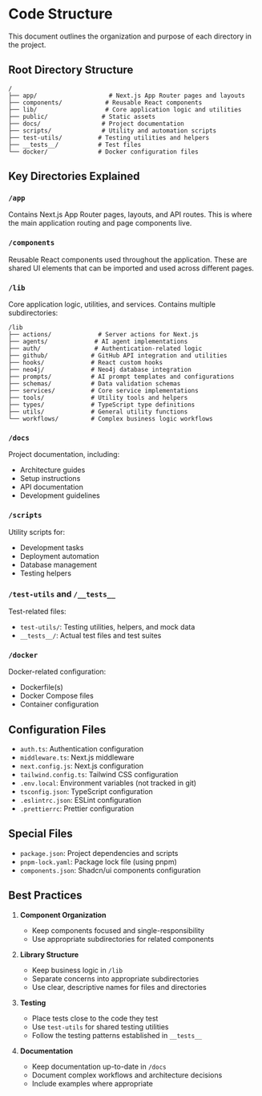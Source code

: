 # Code Structure

This document outlines the organization and purpose of each directory in the project.

## Root Directory Structure

```
/
├── app/                    # Next.js App Router pages and layouts
├── components/            # Reusable React components
├── lib/                   # Core application logic and utilities
├── public/               # Static assets
├── docs/                 # Project documentation
├── scripts/              # Utility and automation scripts
├── test-utils/          # Testing utilities and helpers
├── __tests__/           # Test files
└── docker/              # Docker configuration files
```

## Key Directories Explained

### `/app`

Contains Next.js App Router pages, layouts, and API routes. This is where the main application routing and page components live.

### `/components`

Reusable React components used throughout the application. These are shared UI elements that can be imported and used across different pages.

### `/lib`

Core application logic, utilities, and services. Contains multiple subdirectories:

```
/lib
├── actions/             # Server actions for Next.js
├── agents/             # AI agent implementations
├── auth/               # Authentication-related logic
├── github/            # GitHub API integration and utilities
├── hooks/             # React custom hooks
├── neo4j/             # Neo4j database integration
├── prompts/           # AI prompt templates and configurations
├── schemas/           # Data validation schemas
├── services/          # Core service implementations
├── tools/             # Utility tools and helpers
├── types/             # TypeScript type definitions
├── utils/             # General utility functions
└── workflows/         # Complex business logic workflows
```

### `/docs`

Project documentation, including:

- Architecture guides
- Setup instructions
- API documentation
- Development guidelines

### `/scripts`

Utility scripts for:

- Development tasks
- Deployment automation
- Database management
- Testing helpers

### `/test-utils` and `/__tests__`

Test-related files:

- `test-utils/`: Testing utilities, helpers, and mock data
- `__tests__/`: Actual test files and test suites

### `/docker`

Docker-related configuration:

- Dockerfile(s)
- Docker Compose files
- Container configuration

## Configuration Files

- `auth.ts`: Authentication configuration
- `middleware.ts`: Next.js middleware
- `next.config.js`: Next.js configuration
- `tailwind.config.ts`: Tailwind CSS configuration
- `.env.local`: Environment variables (not tracked in git)
- `tsconfig.json`: TypeScript configuration
- `.eslintrc.json`: ESLint configuration
- `.prettierrc`: Prettier configuration

## Special Files

- `package.json`: Project dependencies and scripts
- `pnpm-lock.yaml`: Package lock file (using pnpm)
- `components.json`: Shadcn/ui components configuration

## Best Practices

1. **Component Organization**

   - Keep components focused and single-responsibility
   - Use appropriate subdirectories for related components

2. **Library Structure**

   - Keep business logic in `/lib`
   - Separate concerns into appropriate subdirectories
   - Use clear, descriptive names for files and directories

3. **Testing**

   - Place tests close to the code they test
   - Use `test-utils` for shared testing utilities
   - Follow the testing patterns established in `__tests__`

4. **Documentation**
   - Keep documentation up-to-date in `/docs`
   - Document complex workflows and architecture decisions
   - Include examples where appropriate
